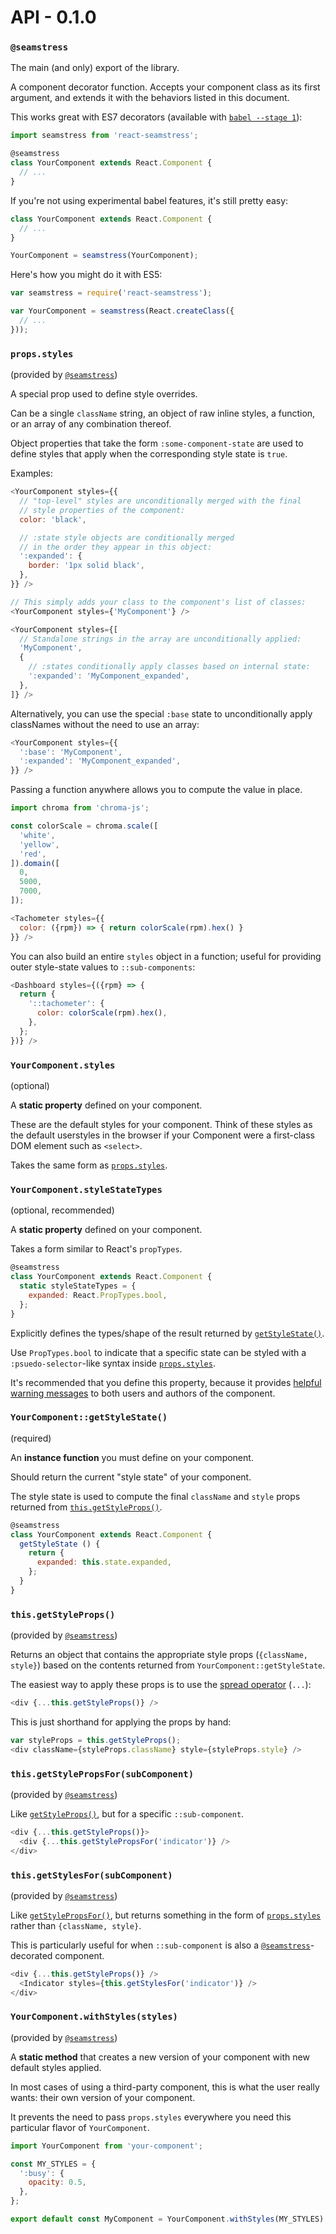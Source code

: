 # API - 0.1.0

### `@seamstress`

The main (and only) export of the library.

A component decorator function. Accepts your component class
as its first argument, and extends it with the behaviors listed in this document.

This works great with ES7 decorators (available with [`babel --stage 1`](https://babeljs.io/docs/usage/experimental/)):

```js
import seamstress from 'react-seamstress';

@seamstress
class YourComponent extends React.Component {
  // ...
}
```

If you're not using experimental babel features, it's still pretty easy:

```js
class YourComponent extends React.Component {
  // ...
}

YourComponent = seamstress(YourComponent);
```

Here's how you might do it with ES5:

```js
var seamstress = require('react-seamstress');

var YourComponent = seamstress(React.createClass({
  // ...
}));
```

### `props.styles`

(provided by [`@seamstress`](#seamstress))

A special prop used to define style overrides.

Can be a single `className` string, an object of raw inline styles, a function, or an array of any
combination thereof.

Object properties that take the form `:some-component-state` are used to define
styles that apply when the corresponding style state is `true`.

Examples:

```js
<YourComponent styles={{
  // "top-level" styles are unconditionally merged with the final
  // style properties of the component:
  color: 'black',

  // :state style objects are conditionally merged
  // in the order they appear in this object:
  ':expanded': {
    border: '1px solid black',
  },
}} />
```

```js
// This simply adds your class to the component's list of classes:
<YourComponent styles={'MyComponent'} />
```

```js
<YourComponent styles={[
  // Standalone strings in the array are unconditionally applied:
  'MyComponent',
  {
    // :states conditionally apply classes based on internal state:
    ':expanded': 'MyComponent_expanded',
  },
]} />
```

Alternatively, you can use the special `:base` state to unconditionally apply
classNames without the need to use an array:

```js
<YourComponent styles={{
  ':base': 'MyComponent',
  ':expanded': 'MyComponent_expanded',
}} />
```

Passing a function anywhere allows you to compute the value
in place.

```js
import chroma from 'chroma-js';

const colorScale = chroma.scale([
  'white',
  'yellow',
  'red',
]).domain([
  0,
  5000,
  7000,
]);

<Tachometer styles={{
  color: ({rpm}) => { return colorScale(rpm).hex() }
}} />
```

You can also build an entire `styles` object in a function; useful
for providing outer style-state values to `::sub-components`:

```js
<Dashboard styles={({rpm} => {
  return {
    '::tachometer': {
      color: colorScale(rpm).hex(),
    },
  };
})} />
```

### `YourComponent.styles`

(optional)

A **static property** defined on your component.

These are the default styles for your component. Think of these styles
as the default userstyles in the browser if your Component were a first-class
DOM element such as `<select>`.

Takes the same form as [`props.styles`](#propsstyles).

### `YourComponent.styleStateTypes`

(optional, recommended)

A **static property** defined on your component.

Takes a form similar to React's `propTypes`.

```js
@seamstress
class YourComponent extends React.Component {
  static styleStateTypes = {
    expanded: React.PropTypes.bool,
  };
}
```

Explicitly defines the types/shape of the result returned by [`getStyleState()`](#yourcomponentgetstylestate).

Use `PropTypes.bool` to indicate that a specific state can be styled with
a `:psuedo-selector`-like syntax inside [`props.styles`](#propsstyles).

It's recommended that you define this property, because it provides
[helpful warning messages](WHY.md#the-pit-of-success) to both users and authors
of the component.

### `YourComponent::getStyleState()`

(required)

An **instance function** you must define on your component.

Should return the current "style state" of your component.

The style state is used to compute the final `className` and `style`
props returned from [`this.getStyleProps()`](#thisgetstyles).

```js
@seamstress
class YourComponent extends React.Component {
  getStyleState () {
    return {
      expanded: this.state.expanded,
    };
  }
}
```

### `this.getStyleProps()`

(provided by [`@seamstress`](#seamstress))

Returns an object that contains the appropriate style props
(`{className, style}`) based on the contents returned from
`YourComponent::getStyleState`.

The easiest way to apply these props is to use the [spread operator](https://babeljs.io/docs/learn-es2015/#default-rest-spread) (`...`):

```js
<div {...this.getStyleProps()} />
```

This is just shorthand for applying the props by hand:

```js
var styleProps = this.getStyleProps();
<div className={styleProps.className} style={styleProps.style} />
```

### `this.getStylePropsFor(subComponent)`

(provided by [`@seamstress`](#seamstress))

Like [`getStyleProps()`](#thisgetstyles), but for a specific `::sub-component`.

```js
<div {...this.getStyleProps()}>
  <div {...this.getStylePropsFor('indicator')} />
</div>
```

### `this.getStylesFor(subComponent)`

(provided by [`@seamstress`](#seamstress))

Like [`getStylePropsFor()`](#thisgetstylepropsforsubcomponent), but returns something
in the form of [`props.styles`](#propsstyles) rather than `{className, style}`.

This is particularly useful for when `::sub-component` is also
a [`@seamstress`](#seamstress)-decorated component.

```js
<div {...this.getStyleProps()} />
  <Indicator styles={this.getStylesFor('indicator')} />
</div>
```

### `YourComponent.withStyles(styles)`

(provided by [`@seamstress`](#seamstress))

A **static method** that creates a new version of your component
with new default styles applied.

In most cases of using a third-party component, this is what
the user really wants: their own version of your component.

It prevents the need to pass `props.styles` everywhere you need this
particular flavor of `YourComponent`.

```js
import YourComponent from 'your-component';

const MY_STYLES = {
  ':busy': {
    opacity: 0.5,
  },
};

export default const MyComponent = YourComponent.withStyles(MY_STYLES);
```
